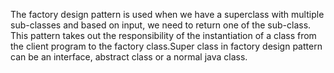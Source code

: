 The factory design pattern is used when we have a superclass with multiple sub-classes and based on input, we need to return one of the sub-class.
This pattern takes out the responsibility of the instantiation of a class from the client program to the factory class.Super class in factory design pattern can be an interface, 
abstract class or a normal java class.
